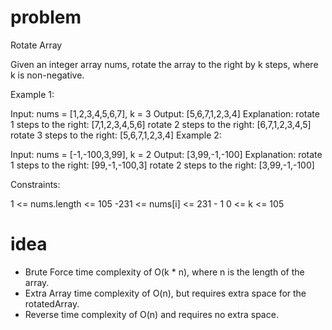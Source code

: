 # problem

Rotate Array

Given an integer array nums, rotate the array to the right by k steps, where k is non-negative.



Example 1:

Input: nums = [1,2,3,4,5,6,7], k = 3
Output: [5,6,7,1,2,3,4]
Explanation:
rotate 1 steps to the right: [7,1,2,3,4,5,6]
rotate 2 steps to the right: [6,7,1,2,3,4,5]
rotate 3 steps to the right: [5,6,7,1,2,3,4]
Example 2:

Input: nums = [-1,-100,3,99], k = 2
Output: [3,99,-1,-100]
Explanation:
rotate 1 steps to the right: [99,-1,-100,3]
rotate 2 steps to the right: [3,99,-1,-100]


Constraints:

1 <= nums.length <= 105
-231 <= nums[i] <= 231 - 1
0 <= k <= 105

# idea

- Brute Force
  time complexity of O(k * n), where n is the length of the array.
- Extra Array
  time complexity of O(n), but requires extra space for the rotatedArray.
- Reverse
  time complexity of O(n) and requires no extra space.



